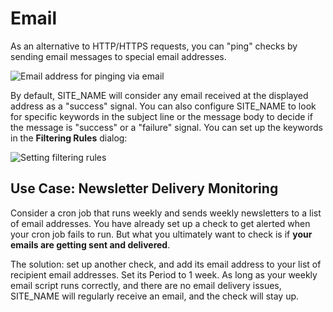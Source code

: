 # Email

As an alternative to HTTP/HTTPS requests, you can "ping" checks by
sending email messages to special email addresses.

![Email address for pinging via email](IMG_URL/emails.png)

By default, SITE_NAME will consider any email received at the displayed address as
a "success" signal. You can also configure SITE_NAME to look for specific
keywords in the subject line or  the message body to decide if the message
is "success" or a "failure" signal. You can set up the keywords in the
**Filtering Rules** dialog:

![Setting filtering rules](IMG_URL/filtering_rules.png)

## Use Case: Newsletter Delivery Monitoring

Consider a cron job that runs weekly and sends weekly newsletters
to a list of email addresses. You have already set up a check to get alerted
when your cron job fails to run. But what you ultimately want to check is if
**your emails are getting sent and delivered**.

The solution: set up another check, and add its email address to your list of
recipient email addresses. Set its Period to 1 week. As long as your weekly email
script runs correctly, and there are no email delivery issues,
SITE_NAME will regularly receive an email, and the check will stay up.
